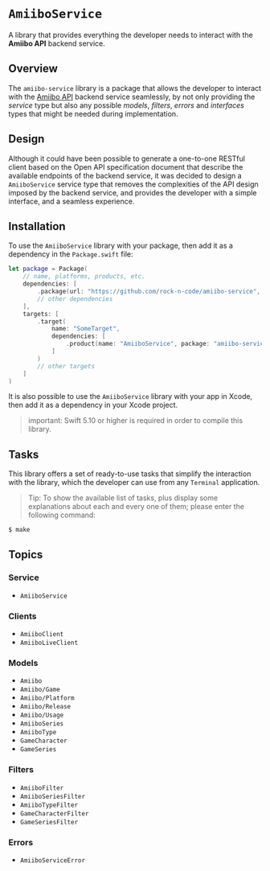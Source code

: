 # ``AmiiboService``

A library that provides everything the developer needs to interact with the **Amiibo API** backend service.

## Overview

The `amiibo-service` library is a package that allows the developer to interact with the [Amiibo API](https://www.amiiboapi.com) backend service seamlessly, by not only providing the *service* type but also any possible *models*, *filters*, *errors* and *interfaces* types that might be needed during implementation.

## Design

Although it could have been possible to generate a one-to-one RESTful client based on the Open API specification document that describe the available endpoints of the backend service, it was decided to design a `AmiiboService` service type that removes the complexities of the API design imposed by the backend service, and provides the developer with a simple interface, and a seamless experience.

## Installation

To use the `AmiiboService` library with your package, then add it as a dependency in the `Package.swift` file:

```swift
let package = Package(
    // name, platforms, products, etc.
    dependencies: [
        .package(url: "https://github.com/rock-n-code/amiibo-service", from: "1.2.0"),
        // other dependencies
    ],
    targets: [
        .target(
            name: "SomeTarget", 
            dependencies: [
                .product(name: "AmiiboService", package: "amiibo-service"),
            ]
        )
        // other targets
    ]
)
```

It is also possible to use the `AmiiboService` library with your app in Xcode, then add it as a dependency in your Xcode project.

> important: Swift 5.10 or higher is required in order to compile this library.

## Tasks

This library offers a set of ready-to-use tasks that simplify the interaction with the library, which the developer can use from any `Terminal` application. 

> Tip: To show the available list of tasks, plus display some explanations about each and every one of them; please enter the following command:

```bash
$ make
```

## Topics

### Service

- ``AmiiboService``

### Clients

- ``AmiiboClient``
- ``AmiiboLiveClient``

### Models

- ``Amiibo``
- ``Amiibo/Game``
- ``Amiibo/Platform``
- ``Amiibo/Release``
- ``Amiibo/Usage``
- ``AmiiboSeries``
- ``AmiiboType``
- ``GameCharacter``
- ``GameSeries``

### Filters

- ``AmiiboFilter``
- ``AmiiboSeriesFilter``
- ``AmiiboTypeFilter``
- ``GameCharacterFilter``
- ``GameSeriesFilter``

### Errors

- ``AmiiboServiceError``
